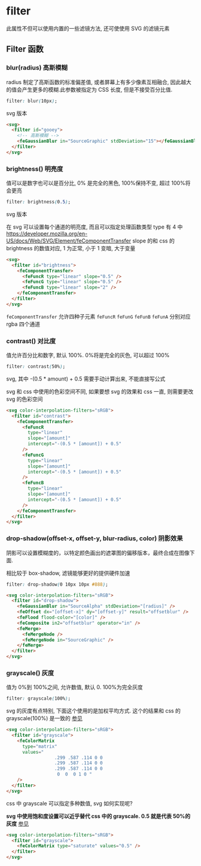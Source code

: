 # filter

此属性不但可以使用内置的一些滤镜方法, 还可使使用 SVG 的滤镜元素

## Filter 函数

### blur(radius) 高斯模糊

radius 制定了高斯函数的标准偏差值, 或者屏幕上有多少像素互相融合, 因此越大的值会产生更多的模糊.此参数被指定为 CSS 长度, 但是不接受百分比值.

```css
filter: blur(10px);
```

svg 版本

```html
<svg>
  <filter id="gooey">
    <!-- 高斯模糊 -->
    <feGaussianBlur in="SourceGraphic" stdDeviation="15"></feGaussianBlur>
  </filter>
</svg>
```

### brightness() 明亮度

值可以是数字也可以是百分比, 0% 是完全的黑色, 100%保持不变, 超过 100%将会更亮

```css
filter: brightness(0.5);
```

svg 版本

在 svg 可以设置每个通道的明亮度, 而且可以指定处理函数类型
type 有 4 中 https://developer.mozilla.org/en-US/docs/Web/SVG/Element/feComponentTransfer
slope 的和 css 的 brightness 的数值对应, 1 为正常, 小于 1 变暗, 大于变量

```html
<svg>
  <filter id="brightness">
    <feComponentTransfer>
      <feFuncR type="linear" slope="0.5" />
      <feFuncG type="linear" slope="0.5" />
      <feFuncB type="linear" slope="2" />
    </feComponentTransfer>
  </filter>
</svg>
```

`feComponentTransfer` 允许四种子元素 `feFuncR` `feFunG` `feFunB` `feFunA` 分别对应 rgba 四个通道

### contrast() 对比度

值允许百分比和数字, 默认 100%. 0%将是完全的灰色, 可以超过 100%

```css
filter: contrast(50%);
```

svg, 其中 -(0.5 \* amount) + 0.5 需要手动计算出来, 不能直接写公式

svg 和 css 中使用的色彩空间不同, 如果要想 svg 的效果和 css 一直, 则需要更改 svg 的色彩空间

```html
<svg color-interpolation-filters="sRGB">
  <filter id="contrast">
    <feComponentTransfer>
      <feFuncR
        type="linear"
        slope="[amount]"
        intercept="-(0.5 * [amount]) + 0.5"
      />
      <feFuncG
        type="linear"
        slope="[amount]"
        intercept="-(0.5 * [amount]) + 0.5"
      />
      <feFuncB
        type="linear"
        slope="[amount]"
        intercept="-(0.5 * [amount]) + 0.5"
      />
    </feComponentTransfer>
  </filter>
</svg>
```

### drop-shadow(offset-x, offset-y, blur-radius, color) 阴影效果

阴影可以设置模糊度的，以特定颜色画出的遮罩图的偏移版本，最终合成在图像下面.

相比较于 box-shadow, 滤镜能够更好的提供硬件加速

```css
filter: drop-shadow(0 10px 10px #888);
```

```html
<svg color-interpolation-filters="sRGB">
  <filter id="drop-shadow">
    <feGaussianBlur in="SourceAlpha" stdDeviation="[radius]" />
    <feOffset dx="[offset-x]" dy="[offset-y]" result="offsetblur" />
    <feFlood flood-color="[color]" />
    <feComposite in2="offsetblur" operator="in" />
    <feMerge>
      <feMergeNode />
      <feMergeNode in="SourceGraphic" />
    </feMerge>
  </filter>
</svg>
```

### grayscale() 灰度

值为 0%到 100%之间, 允许数值, 默认 0. 100%为完全灰度

```css
filter: grayscale(100%);
```

svg 的灰度有点特别, 下面这个使用的是加权平均方式. 这个的结果和 css 的 grayscale(100%) 是一致的
[参见](https://zhuanlan.zhihu.com/p/384374529)

```html
<svg color-interpolation-filters="sRGB">
  <filter id="grayscale">
    <feColorMatrix
      type="matrix"
      values="
				  .299 .587 .114 0 0
				  .299 .587 .114 0 0
				  .299 .587 .114 0 0
				   0  0  0 1 0 "
    />
  </filter>
</svg>
```

css 中 grayscale 可以指定多种数值, svg 如何实现呢?

**svg 中使用饱和度设置可以近乎替代 css 中的 grayscale. 0.5 就是代表 50%的灰度**
[参见](https://stackoverflow.com/questions/23255248/w3c-grayscale-svg-filters)

```html
<svg color-interpolation-filters="sRGB">
  <filter id="grayscale">
    <feColorMatrix type="saturate" values="0.5" />
  </filter>
</svg>
```


